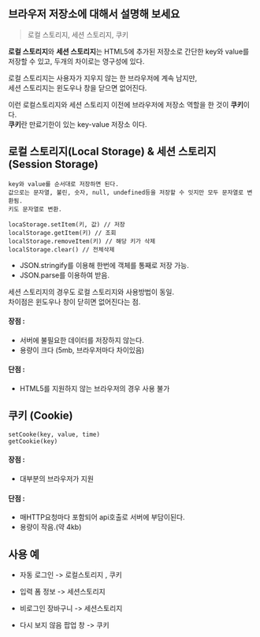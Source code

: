 ## 브라우저 저장소에 대해서 설명해 보세요

> 로컬 스토리지, 세션 스토리지, 쿠키

**로컬 스토리지**와 **세션 스토리지**는 HTML5에 추가된 저장소로 간단한 key와 value를 저장할 수 있고, 두개의 차이로는 영구성에 있다.

로컬 스토리지는 사용자가 지우지 않는 한 브라우저에 계속 남지만,<br>
세션 스토리지는 윈도우나 창을 닫으면 없어진다.

이런 로컬스토리지와 세션 스토리지 이전에 브라우저에 저장소 역할을 한 것이 **쿠키**이다.<br>
**쿠키**란 만료기한이 있는 key-value 저장소 이다.

## 로컬 스토리지(Local Storage) & 세션 스토리지(Session Storage)

```
key와 value를 순서대로 저장하면 된다.
값으로는 문자열, 불린, 숫자, null, undefined등을 저장할 수 잇지만 모두 문자열로 변환됨.
키도 문자열로 변환.

locaStorage.setItem(키, 값) // 저장
localStorage.getItem(키) // 조회
localStorage.removeItem(키) // 해당 키가 삭제
localStorage.clear() // 전체삭제
```

- JSON.stringify를 이용해 한번에 객체를 통째로 저장 가능.
- JSON.parse를 이용하여 받음.

세션 스토리지의 경우도 로컬 스토리지와 사용방법이 동일. <br>
차이점은 윈도우나 창이 닫히면 없어진다는 점.

#### 장점 :
- 서버에 불필요한 데이터를 저장하지 않는다.
- 용량이 크다 (5mb, 브라우저마다 차이있음)

#### 단점 :
- HTML5를 지원하지 않는 브라우저의 경우 사용 불가

## 쿠키 (Cookie)
```
setCooke(key, value, time)
getCookie(key)
```
#### 장점 : 
- 대부분의 브라우저가 지원

#### 단점 : 
- 매HTTP요청마다 포함되어 api호출로 서버에 부담이된다.
- 용량이 작음.(약 4kb)


## 사용 예

- 자동 로그인 -> 로컬스토리지 , 쿠키

- 입력 폼 정보 -> 세션스토리지

- 비로그인 장바구니 -> 세션스토리지

- 다시 보지 않음 팝업 창 -> 쿠키
